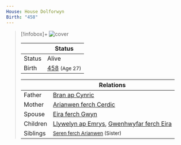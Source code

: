 ```yaml
---
House: House Dolforwyn
Birth: "458"
---
```


> [!infobox]+
> ![cover](Emrys%20ap%20Bran.png)
>
> || Status   |
> | ---- | ---- |
> |Status| Alive|
> |Birth| [458](458) <small>(Age 27)</small> |
>
> || Relations   |
> | ---- | ---- |
> | Father | [Bran ap Cynric](Bran%20ap%20Cynric.md) |
> | Mother | [Arianwen ferch Cerdic](Arianwen%20ferch%20Cerdic.md) |
> | Spouse | [Eira ferch Gwyn](Eira%20ferch%20Gwyn.md) |
> | Children| [Llywelyn ap Emrys](Llywelyn%20ap%20Emrys.md), [Gwenhwyfar ferch Eira](Gwenhwyfar%20ferch%20Eira.md) |
> | Siblings |<small> [Seren ferch Arianwen](Seren%20ferch%20Arianwen.md) (Sister) </small>|


